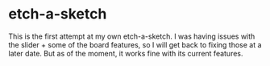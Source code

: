 # etch-a-sketch

This is the first attempt at my own etch-a-sketch. I was having issues with the slider + some of the board features, so I will get back to fixing those at a later date. But as of the moment, it works fine with its current features.
